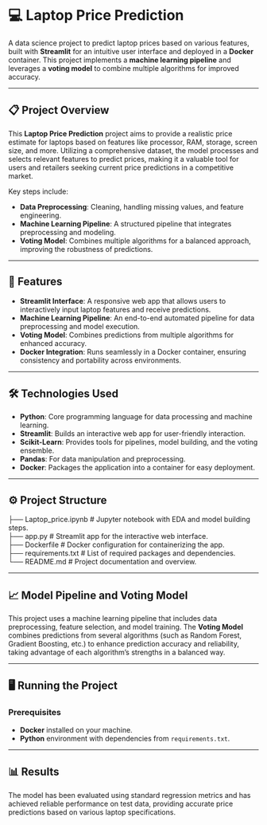 # 💻 Laptop Price Prediction

A data science project to predict laptop prices based on various features, built with **Streamlit** for an intuitive user interface and deployed in a **Docker** container. This project implements a **machine learning pipeline** and leverages a **voting model** to combine multiple algorithms for improved accuracy. 

---

## 📋 Project Overview

This **Laptop Price Prediction** project aims to provide a realistic price estimate for laptops based on features like processor, RAM, storage, screen size, and more. Utilizing a comprehensive dataset, the model processes and selects relevant features to predict prices, making it a valuable tool for users and retailers seeking current price predictions in a competitive market. 

Key steps include:
- **Data Preprocessing**: Cleaning, handling missing values, and feature engineering.
- **Machine Learning Pipeline**: A structured pipeline that integrates preprocessing and modeling.
- **Voting Model**: Combines multiple algorithms for a balanced approach, improving the robustness of predictions.

---

## 🚀 Features

- **Streamlit Interface**: A responsive web app that allows users to interactively input laptop features and receive predictions.
- **Machine Learning Pipeline**: An end-to-end automated pipeline for data preprocessing and model execution.
- **Voting Model**: Combines predictions from multiple algorithms for enhanced accuracy.
- **Docker Integration**: Runs seamlessly in a Docker container, ensuring consistency and portability across environments.

---

## 🛠️ Technologies Used

- **Python**: Core programming language for data processing and machine learning.
- **Streamlit**: Builds an interactive web app for user-friendly interaction.
- **Scikit-Learn**: Provides tools for pipelines, model building, and the voting ensemble.
- **Pandas**: For data manipulation and preprocessing.
- **Docker**: Packages the application into a container for easy deployment.

---

## ⚙️ Project Structure

├── Laptop_price.ipynb # Jupyter notebook with EDA and model building steps.  
├── app.py # Streamlit app for the interactive web interface.  
├── Dockerfile # Docker configuration for containerizing the app.  
├── requirements.txt # List of required packages and dependencies.  
└── README.md # Project documentation and overview.  


---

## 📈 Model Pipeline and Voting Model

This project uses a machine learning pipeline that includes data preprocessing, feature selection, and model training. The **Voting Model** combines predictions from several algorithms (such as Random Forest, Gradient Boosting, etc.) to enhance prediction accuracy and reliability, taking advantage of each algorithm’s strengths in a balanced way.

---

## 🖥️ Running the Project

### Prerequisites

- **Docker** installed on your machine.
- **Python** environment with dependencies from `requirements.txt`.

---

## 📊 Results

The model has been evaluated using standard regression metrics and has achieved reliable performance on test data, providing accurate price predictions based on various laptop specifications.
